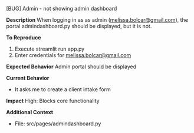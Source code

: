 [BUG] Admin - not showing admin dashboard

**Description**
When logging in as as admin (melissa.bolcar@gmail.com), the portal admindashboard.py should be displayed,  but it is not.

**To Reproduce**
1. Execute streamlit run app.py
2. Enter credentials for melissa.bolcar@gmail.com

**Expected Behavior**
Admin portal should be displayed

**Current Behavior**
- It asks me to create a client intake form

**Impact**
High: Blocks core functionality

**Additional Context**
- File: src/pages/admindashboard.py
